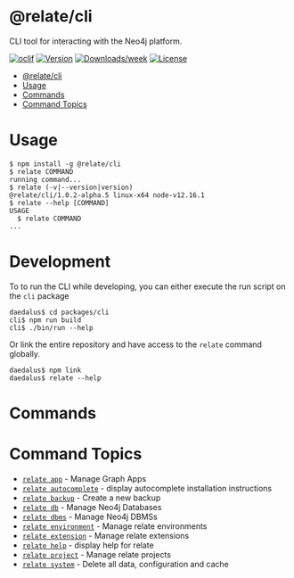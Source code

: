 # @relate/cli

CLI tool for interacting with the Neo4j platform.

[![oclif](https://img.shields.io/badge/cli-oclif-brightgreen.svg)](https://oclif.io)
[![Version](https://img.shields.io/npm/v/cli.svg)](https://npmjs.org/package/cli)
[![Downloads/week](https://img.shields.io/npm/dw/cli.svg)](https://npmjs.org/package/cli)
[![License](https://img.shields.io/npm/l/cli.svg)](https://github.com/neo-technology/relate/blob/master/package.json)

- [@relate/cli](#relatecli)
- [Usage](#usage)
- [Commands](#commands)
- [Command Topics](#command-topics)

# Usage

<!-- usage -->
```sh-session
$ npm install -g @relate/cli
$ relate COMMAND
running command...
$ relate (-v|--version|version)
@relate/cli/1.0.2-alpha.5 linux-x64 node-v12.16.1
$ relate --help [COMMAND]
USAGE
  $ relate COMMAND
...
```
<!-- usagestop -->

# Development

To to run the CLI while developing, you can either execute the run script on the
`cli` package

```shell
daedalus$ cd packages/cli
cli$ npm run build
cli$ ./bin/run --help
```

Or link the entire repository and have access to the `relate` command globally.

```shell
daedalus$ npm link
daedalus$ relate --help
```

# Commands

<!-- commands -->
# Command Topics

* [`relate app`](./docs/app.md) - Manage Graph Apps
* [`relate autocomplete`](./docs/autocomplete.md) - display autocomplete installation instructions
* [`relate backup`](./docs/backup.md) - Create a new backup
* [`relate db`](./docs/db.md) - Manage Neo4j Databases
* [`relate dbms`](./docs/dbms.md) - Manage Neo4j DBMSs
* [`relate environment`](./docs/environment.md) - Manage relate environments
* [`relate extension`](./docs/extension.md) - Manage relate extensions
* [`relate help`](./docs/help.md) - display help for relate
* [`relate project`](./docs/project.md) - Manage relate projects
* [`relate system`](./docs/system.md) - Delete all data, configuration and cache

<!-- commandsstop -->

